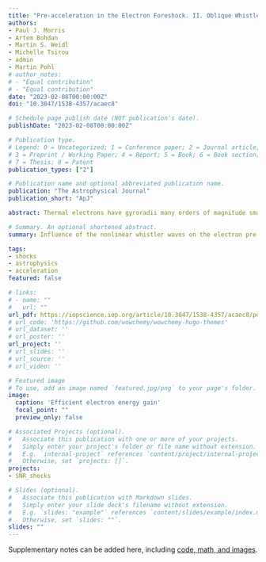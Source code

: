 ```yaml
---
title: "Pre-acceleration in the Electron Foreshock. II. Oblique Whistler Waves"
authors:
- Paul J. Morris
- Artem Bohdan
- Martin S. Weidl
- Michelle Tsirou
- admin
- Martin Pohl
# author_notes:
# - "Equal contribution"
# - "Equal contribution"
date: "2023-02-08T00:00:00Z"
doi: "10.3847/1538-4357/acaec8"

# Schedule page publish date (NOT publication's date).
publishDate: "2023-02-08T00:00:00Z"

# Publication type.
# Legend: 0 = Uncategorized; 1 = Conference paper; 2 = Journal article;
# 3 = Preprint / Working Paper; 4 = Report; 5 = Book; 6 = Book section;
# 7 = Thesis; 8 = Patent
publication_types: ["2"]

# Publication name and optional abbreviated publication name.
publication: "The Astrophysical Journal"
publication_short: "ApJ"

abstract: Thermal electrons have gyroradii many orders of magnitude smaller than the finite width of a shock, thus need to be pre-accelerated before they can cross it and be accelerated by diffusive shock acceleration. One region where pre-acceleration may occur is the inner foreshock, which upstream electrons must pass through before any potential downstream crossing. In this paper, we perform a large-scale particle-in-cell simulation that generates a single shock with parameters motivated from supernova remnants. Within the foreshock, reflected electrons excite the oblique whistler instability and produce electromagnetic whistler waves, which comove with the upstream flow and as nonlinear structures eventually reach radii of up to 5 ion-gyroradii. We show that the inner electromagnetic configuration of the whistlers evolves into complex nonlinear structures bound by a strong magnetic field around four times the upstream value. Although these nonlinear structures do not in general interact with cospatial upstream electrons, they resonate with electrons that have been reflected at the shock. We show that they can scatter, or even trap, reflected electrons, confining around 0.8% of the total upstream electron population to the region close to the shock where they can undergo substantial pre-acceleration. This acceleration process is similar to, yet approximately three times more efficient than, stochastic shock drift acceleration.

# Summary. An optional shortened abstract.
summary: Influence of the nonlinear whistler waves on the electron pre-acceleration efficiency in the oblique SNR shocks

tags:
- shocks
- astrophysics
- acceleration
featured: false

# links:
# - name: ""
#   url: ""
url_pdf: https://iopscience.iop.org/article/10.3847/1538-4357/acaec8/pdf
# url_code: 'https://github.com/wowchemy/wowchemy-hugo-themes'
# url_dataset: ''
# url_poster: ''
url_project: ''
# url_slides: ''
# url_source: ''
# url_video: ''

# Featured image
# To use, add an image named `featured.jpg/png` to your page's folder. 
image:
  caption: 'Efficient electron energy gain'
  focal_point: ""
  preview_only: false

# Associated Projects (optional).
#   Associate this publication with one or more of your projects.
#   Simply enter your project's folder or file name without extension.
#   E.g. `internal-project` references `content/project/internal-project/index.md`.
#   Otherwise, set `projects: []`.
projects:
- SNR_shocks

# Slides (optional).
#   Associate this publication with Markdown slides.
#   Simply enter your slide deck's filename without extension.
#   E.g. `slides: "example"` references `content/slides/example/index.md`.
#   Otherwise, set `slides: ""`.
slides: ""
---
```


<!-- {{% callout note %}}
Click the *Cite* button above to demo the feature to enable visitors to import publication metadata into their reference management software.
{{% /callout %}}

{{% callout note %}}
Create your slides in Markdown - click the *Slides* button to check out the example.
{{% /callout %}} -->

Supplementary notes can be added here, including [code, math, and images](https://wowchemy.com/docs/writing-markdown-latex/).
